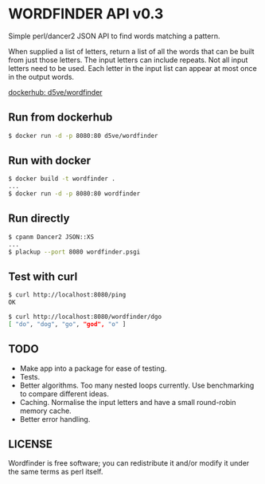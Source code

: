 # WORDFINDER API v0.3

Simple perl/dancer2 JSON API to find words matching a pattern.

When supplied a list of letters, return a list of all the words that can be
built from just those letters. The input letters can include repeats. Not all
input letters need to be used. Each letter in the input list can appear at most
once in the output words.

[dockerhub: d5ve/wordfinder](https://hub.docker.com/r/d5ve/wordfinder)

## Run from dockerhub

```bash
$ docker run -d -p 8080:80 d5ve/wordfinder
```

## Run with docker

```bash
$ docker build -t wordfinder .
...
$ docker run -d -p 8080:80 wordfinder
```

## Run directly

```bash
$ cpanm Dancer2 JSON::XS
...
$ plackup --port 8080 wordfinder.psgi
```
## Test with curl
```bash
$ curl http://localhost:8080/ping
OK

$ curl http://localhost:8080/wordfinder/dgo
[ "do", "dog", "go", "god", "o" ]
```

## TODO

- Make app into a package for ease of testing.
- Tests.
- Better algorithms. Too many nested loops currently. Use benchmarking to compare different ideas.
- Caching. Normalise the input letters and have a small round-robin memory cache.
- Better error handling.

## LICENSE

Wordfinder is free software; you can redistribute it and/or modify it under the same terms as perl itself.
